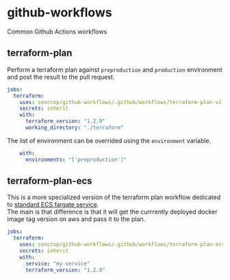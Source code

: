 # github-workflows
Common Github Actions workflows

## terraform-plan

Perform a terraform plan  against `preproduction` and `production` environment and post the result to the pull request.

```yaml
jobs:
  terraform:
    uses: sencrop/github-workflows/.github/workflows/terraform-plan-v1.yml
    secrets: inherit
    with:
      terraform_version: "1.2.9"
      working_directory: "./terraform"

```

The list of environment can be overrided using the `environment` variable.

```yaml
    with:
      environments: "['preproduction']"
```

## terraform-plan-ecs

This is a more specialized version of the terraform plan workflow dedicated to [standard ECS fargate service](https://github.com/sencrop/terraform-modules).  
The main is that difference is that it will get the currrently deployed docker image tag version on aws and pass it to the plan.


```yaml
jobs:
  terraform:
    uses: sencrop/github-workflows/.github/workflows/terraform-plan-ecs-v1.yml
    secrets: inherit
    with:
      service: "my-service"
      terraform_version: "1.2.9"

```
